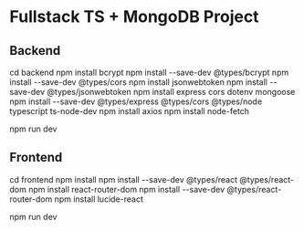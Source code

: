 # Fullstack TS + MongoDB Project

## Backend
cd backend
npm install bcrypt
npm install --save-dev @types/bcrypt
npm install --save-dev @types/cors
npm install jsonwebtoken
npm install --save-dev @types/jsonwebtoken
npm install express cors dotenv mongoose
npm install --save-dev @types/express @types/cors @types/node typescript ts-node-dev
npm install axios
npm install node-fetch


npm run dev


## Frontend
cd frontend
npm install
npm install --save-dev @types/react @types/react-dom
npm install react-router-dom
npm install --save-dev @types/react-router-dom
npm install lucide-react


npm run dev
